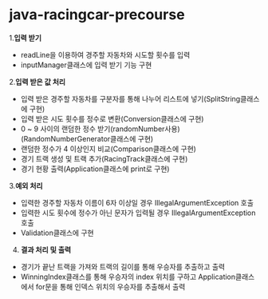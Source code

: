 # java-racingcar-precourse

1.**입력 받기**

- readLine을 이용하여 경주할 자동차와 시도할 횟수를 입력
- inputManager클래스에 입력 받기 기능 구현

2.**입력 받은 값 처리**

- 입력 받은 경주할 자동차를 구분자를 통해 나누어 리스트에 넣기(SplitString클래스에 구현)
- 입력 받은 시도 횟수를 정수로 변환(Conversion클래스에 구현)
- 0 ~ 9 사이의 랜덤한 정수 받기(randomNumber사용)(RandomNumberGenerator클래스에 구현)
- 랜덤한 정수가 4 이상인지 비교(Comparison클래스에 구현)
- 경기 트랙 생성 및 트랙 추가(RacingTrack클래스에 구현)
- 경기 현황 출력(Application클래스에 print로 구현)

3.**예외 처리**

- 입력한 경주할 자동차 이름이 6자 이상일 경우 IllegalArgumentException 호출 
- 입력한 시도 횟수에 정수가 아닌 문자가 입력될 경우 IllegalArgumentException 호출
- Validation클래스에 구현

4. **결과 처리 및 출력**

- 경기가 끝난 트랙을 가져와 트랙의 길이를 통해 우승자를 추출하고 출력
- WinningIndex클래스를 통해 우승자의 index 위치를 구하고 Application클래스에서 for문을 통해 인덱스 위치의 우승자를 추출해서 출력  
